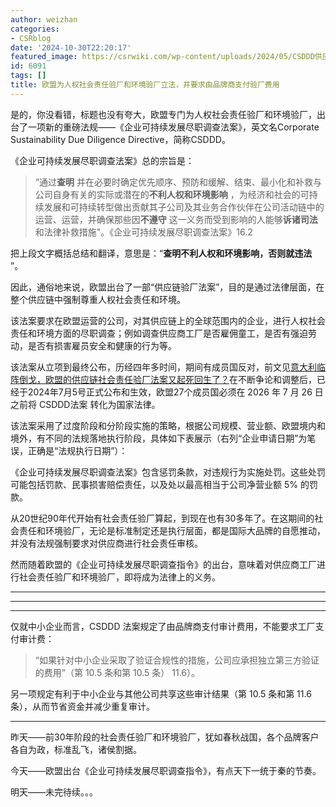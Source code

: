 ```yaml
---
author: weizhan
categories:
- CSRblog
date: '2024-10-30T22:20:17'
featured_image: https://csrwiki.com/wp-content/uploads/2024/05/CSDDD供应链验厂法案.webp
id: 6091
tags: []
title: 欧盟为人权社会责任验厂和环境验厂立法，并要求由品牌商支付验厂费用
---
```


是的，你没看错，标题也没有夸大，欧盟专门为人权社会责任验厂和环境验厂，出台了一项新的重磅法规——《企业可持续发展尽职调查法案》，英文名Corporate
Sustainability Due Diligence Directive，简称CSDDD。

《企业可持续发展尽职调查法案》总的宗旨是：

> “通过**查明** 并在必要时确定优先顺序、预防和缓解、结束、最小化和补救与公司自身有关的实际或潜在的**不利人权和环境影响**
> ，为经济和社会的可持续发展和可持续转型做出贡献其子公司及其业务合作伙伴在公司活动链中的运营、运营，并确保那些因**不遵守**
> 这一义务而受到影响的人能够**诉诸司法** 和法律补救措施"。《企业可持续发展尽职调查法案》16.2

  
把上段文字概括总结和翻译，意思是：“**查明不利人权和环境影响，否则就违法** ”。

因此，通俗地来说，欧盟出台了一部“供应链验厂法案”，目的是通过法律层面，在整个供应链中强制尊重人权社会责任和环境。

该法案要求在欧盟运营的公司，对其供应链上的全球范围内的企业，进行人权社会责任和环境方面的尽职调查；例如调查供应商工厂是否雇佣童工，是否有强迫劳动，是否有损害雇员安全和健康的行为等。

该法案从立项到最终公布，历经四年多时间，期间有成员国反对，前文见[意大利临阵倒戈，欧盟的供应链社会责任验厂法案又起死回生了？](http://mp.weixin.qq.com/s?__biz=Mzg2Mzk3OTQ5OQ==&mid=2247484106&idx=1&sn=36968a187b8f7c4544f704f0d1681a18&chksm=ce71104ef90699580456baa474c693af9b764df0a4724de268102e8356b8f900ed9667123086&scene=21#wechat_redirect)在不断争论和调整后，已经于2024年7月5号正式公布和生效，欧盟27个成员国必须在
2026 年 7 月 26 日之前将 CSDDD法案 转化为国家法律。

该法案采用了过度阶段和分阶段实施的策略，根据公司规模、营业额、欧盟境内和境外，有不同的法规落地执行阶段，具体如下表展示（右列“企业申请日期”为笔误，正确是“法规执行日期”）：

《企业可持续发展尽职调查法案》包含惩罚条款，对违规行为实施处罚。这些处罚可能包括罚款、民事损害赔偿责任，以及处以最高相当于公司净营业额 5% 的罚款。

从20世纪90年代开始有社会责任验厂算起，到现在也有30多年了。在这期间的社会责任和环境验厂，无论是标准制定还是执行层面，都是国际大品牌的自愿推动，并没有法规强制要求对供应商进行社会责任审核。

然而随着欧盟的《企业可持续发展尽职调查指令》的出台，意味着对供应商工厂进行社会责任验厂和环境验厂，即将成为法律上的义务。

* * *

* * *

* * *

仅就中小企业而言，CSDDD 法案规定了由品牌商支付审计费用，不能要求工厂支付审计费：

> “如果针对中小企业采取了验证合规性的措施，公司应承担独立第三方验证的费用”（第 10.5 条和第 10.5 条） 11.6）。

  
另一项规定有利于中小企业与其他公司共享这些审计结果（第 10.5 条和第 11.6 条），从而节省资金并减少重复审计。

* * *

昨天——前30年阶段的社会责任验厂和环境验厂，犹如春秋战国，各个品牌客户各自为政，标准乱飞，诸侯割据。

今天——欧盟出台《企业可持续发展尽职调查指令》，有点天下一统于秦的节奏。

明天——未完待续。。。

